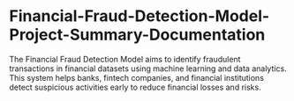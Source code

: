 # Financial-Fraud-Detection-Model-Project-Summary-Documentation
The Financial Fraud Detection Model aims to identify fraudulent transactions in financial datasets using machine learning and data analytics. This system helps banks, fintech companies, and financial institutions detect suspicious activities early to reduce financial losses and risks.
